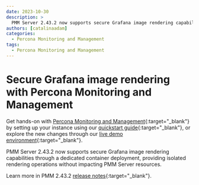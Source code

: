```yaml
---
date: 2023-10-30
description: >
  PMM Server 2.43.2 now supports secure Grafana image rendering capabilities through a dedicated container deployment, providing isolated rendering operations without impacting PMM Server resources.
authors: [catalinaadam]
categories:
  - Percona Monitoring and Management
tags:
  - Percona Monitoring and Management
---
```


# Secure Grafana image rendering with Percona Monitoring and Management

<!-- more -->
Get hands-on with [Percona Monitoring and Management](https://docs.percona.com/percona-monitoring-and-management/index.html){:target="_blank"} by setting up your instance using our [quickstart guide](https://docs.percona.com/percona-monitoring-and-management/quickstart/index.html){:target="_blank"}, or explore the new changes through our [live demo environment](https://pmmdemo.percona.com){:target="_blank"}.

PMM Server 2.43.2 now supports secure Grafana image rendering capabilities through a dedicated container deployment, providing isolated rendering operations without impacting PMM Server resources.

Learn more in PMM 2.43.2 [release notes](https://docs.percona.com/percona-monitoring-and-management/release-notes/2.43.2.html#secure-grafana-image-rendering){:target="_blank"}.

